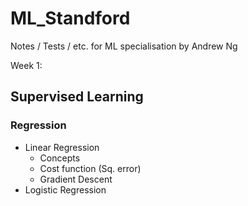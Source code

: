 # ML_Standford
Notes / Tests / etc. for ML specialisation by Andrew Ng

Week 1:
## Supervised Learning
  ### Regression
  -  Linear Regression
      - Concepts  
      - Cost function (Sq. error)
      - Gradient Descent
  -  Logistic Regression
